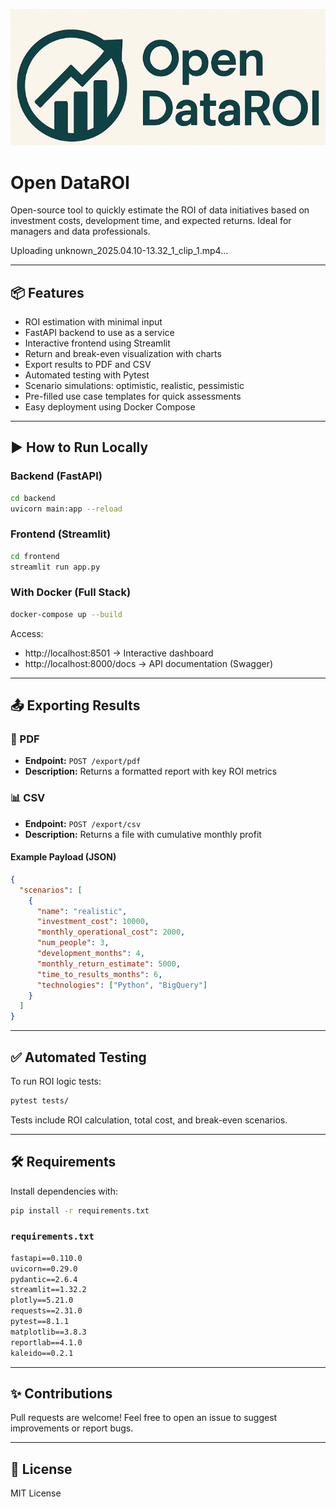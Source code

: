 
![Open DataROI Logo](img/logo.png)

# Open DataROI

Open-source tool to quickly estimate the ROI of data initiatives based on investment costs, development time, and expected returns. Ideal for managers and data professionals.



Uploading unknown_2025.04.10-13.32_1_clip_1.mp4…


---

## 📦 Features

- ROI estimation with minimal input
- FastAPI backend to use as a service
- Interactive frontend using Streamlit
- Return and break-even visualization with charts
- Export results to PDF and CSV
- Automated testing with Pytest
- Scenario simulations: optimistic, realistic, pessimistic
- Pre-filled use case templates for quick assessments
- Easy deployment using Docker Compose

---

## ▶️ How to Run Locally

### Backend (FastAPI)

```bash
cd backend
uvicorn main:app --reload
```

### Frontend (Streamlit)

```bash
cd frontend
streamlit run app.py
```

### With Docker (Full Stack)

```bash
docker-compose up --build
```

Access:

- http://localhost:8501 → Interactive dashboard
- http://localhost:8000/docs → API documentation (Swagger)

---

## 📤 Exporting Results

### 📄 PDF

- **Endpoint:** `POST /export/pdf`
- **Description:** Returns a formatted report with key ROI metrics

### 📊 CSV

- **Endpoint:** `POST /export/csv`
- **Description:** Returns a file with cumulative monthly profit

#### Example Payload (JSON)

```json
{
  "scenarios": [
    {
      "name": "realistic",
      "investment_cost": 10000,
      "monthly_operational_cost": 2000,
      "num_people": 3,
      "development_months": 4,
      "monthly_return_estimate": 5000,
      "time_to_results_months": 6,
      "technologies": ["Python", "BigQuery"]
    }
  ]
}
```

---

## ✅ Automated Testing

To run ROI logic tests:

```bash
pytest tests/
```

Tests include ROI calculation, total cost, and break-even scenarios.

---

## 🛠 Requirements

Install dependencies with:

```bash
pip install -r requirements.txt
```

### `requirements.txt`

```txt
fastapi==0.110.0
uvicorn==0.29.0
pydantic==2.6.4
streamlit==1.32.2
plotly==5.21.0
requests==2.31.0
pytest==8.1.1
matplotlib==3.8.3
reportlab==4.1.0
kaleido==0.2.1
```

---

## ✨ Contributions

Pull requests are welcome! Feel free to open an issue to suggest improvements or report bugs.

---

## 📄 License

MIT License
